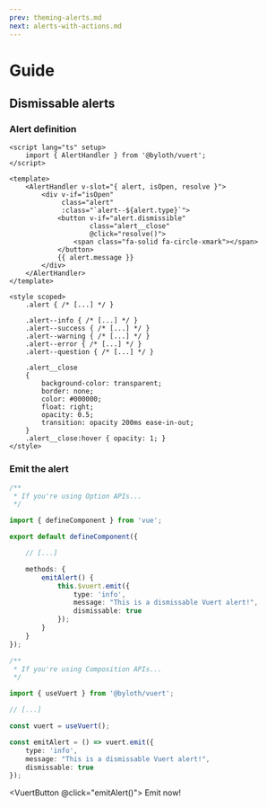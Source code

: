 ```yaml
---
prev: theming-alerts.md
next: alerts-with-actions.md
---
```


<script lang="ts" setup>
    import { useVuert } from "@vuert/functions.js";

    import VuertButton from "../components/ui/VuertButton.vue";

    const vuert = useVuert();

    const emitAlert = () => vuert.emit({
        type: "info",
        message: "This is a dismissable Vuert alert!",
        dismissable: true
    });
</script>

# Guide

## Dismissable alerts

### Alert definition

```vue
<script lang="ts" setup>
    import { AlertHandler } from '@byloth/vuert';
</script>

<template>
    <AlertHandler v-slot="{ alert, isOpen, resolve }">
        <div v-if="isOpen"
             class="alert"
             :class="`alert--${alert.type}`">
            <button v-if="alert.dismissible"
                    class="alert__close"
                    @click="resolve()">
                <span class="fa-solid fa-circle-xmark"></span>
            </button>
            {{ alert.message }}
        </div>
    </AlertHandler>
</template>

<style scoped>
    .alert { /* [...] */ }

    .alert--info { /* [...] */ }
    .alert--success { /* [...] */ }
    .alert--warning { /* [...] */ }
    .alert--error { /* [...] */ }
    .alert--question { /* [...] */ }

    .alert__close
    {
        background-color: transparent;
        border: none;
        color: #000000;
        float: right;
        opacity: 0.5;
        transition: opacity 200ms ease-in-out;
    }
    .alert__close:hover { opacity: 1; }
</style>
```

### Emit the alert

```ts
/**
 * If you're using Option APIs...
 */

import { defineComponent } from 'vue';

export default defineComponent({

    // [...]

    methods: {
        emitAlert() {
            this.$vuert.emit({
                type: 'info',
                message: "This is a dismissable Vuert alert!",
                dismissable: true
            });
        }
    }
});
```

```ts
/**
 * If you're using Composition APIs...
 */

import { useVuert } from '@byloth/vuert';

// [...]

const vuert = useVuert();

const emitAlert = () => vuert.emit({
    type: 'info',
    message: "This is a dismissable Vuert alert!",
    dismissable: true
});
```

<VuertButton @click="emitAlert()">
    Emit now!
</VuertButton>
